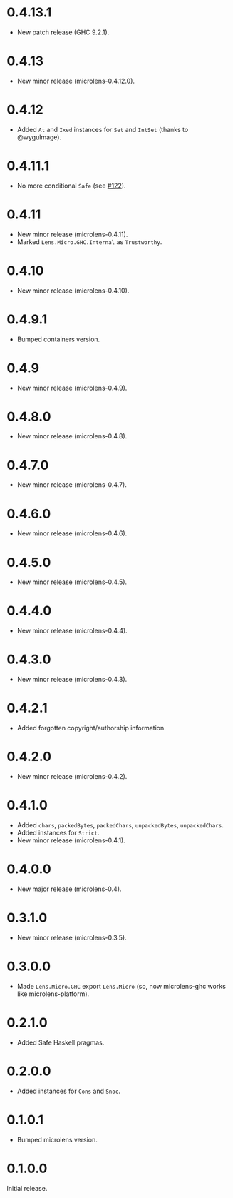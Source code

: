 # 0.4.13.1

* New patch release (GHC 9.2.1).

# 0.4.13

* New minor release (microlens-0.4.12.0).

# 0.4.12

* Added `At` and `Ixed` instances for `Set` and `IntSet` (thanks to @wygulmage).

# 0.4.11.1

* No more conditional `Safe` (see [#122](https://github.com/monadfix/microlens/issues/122)).

# 0.4.11

* New minor release (microlens-0.4.11).
* Marked `Lens.Micro.GHC.Internal` as `Trustworthy`.

# 0.4.10

* New minor release (microlens-0.4.10).

# 0.4.9.1

* Bumped containers version.

# 0.4.9

* New minor release (microlens-0.4.9).

# 0.4.8.0

* New minor release (microlens-0.4.8).

# 0.4.7.0

* New minor release (microlens-0.4.7).

# 0.4.6.0

* New minor release (microlens-0.4.6).

# 0.4.5.0

* New minor release (microlens-0.4.5).

# 0.4.4.0

* New minor release (microlens-0.4.4).

# 0.4.3.0

* New minor release (microlens-0.4.3).

# 0.4.2.1

* Added forgotten copyright/authorship information.

# 0.4.2.0

* New minor release (microlens-0.4.2).

# 0.4.1.0

* Added `chars`, `packedBytes`, `packedChars`, `unpackedBytes`, `unpackedChars`.
* Added instances for `Strict`.
* New minor release (microlens-0.4.1).

# 0.4.0.0

* New major release (microlens-0.4).

# 0.3.1.0

* New minor release (microlens-0.3.5).

# 0.3.0.0

* Made `Lens.Micro.GHC` export `Lens.Micro` (so, now microlens-ghc works like microlens-platform).

# 0.2.1.0

* Added Safe Haskell pragmas.

# 0.2.0.0

* Added instances for `Cons` and `Snoc`.

# 0.1.0.1

* Bumped microlens version.

# 0.1.0.0

Initial release.
